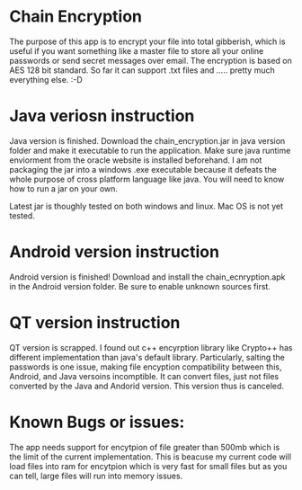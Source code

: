# Chain Encryption

The purpose of this app is to encrypt your file into total gibberish, which is useful if you want something like a master file to store all your online passwords or send secret messages over email. The encryption is based on AES 128 bit standard. So far it can support .txt files and ..... pretty much everything else. :-D 

# Java veriosn instruction

Java version is finished. Download the chain_encryption.jar in java version folder and make it executable to run the application. Make sure java runtime enviorment from the oracle website is installed beforehand. I am not packaging the jar into a windows .exe executable because it defeats the whole purpose of cross platform language like java. You will need to know how to run a jar on your own.

Latest jar is thoughly tested on both windows and linux. Mac OS is not yet tested.

# Android version instruction

Android version is finished! Download and install the chain_ecnryption.apk in the Android version folder. Be sure to enable unknown sources first. 

# QT version instruction

QT version is scrapped. I found out c++ encyrption library like Crypto++ has different implementation than java's default library. Particularly, salting the passwords is one issue, making file encyption compatibility between this, Android, and Java versoins incomptible. It can convert files, just not files converted by the Java and Andorid version. This version thus is canceled.

# Known Bugs or issues:

The app needs support for encytpion of file greater than 500mb which is the limit of the current implementation. This is beacuse my current code will load files into ram for encytpion which is very fast for small files but as you can tell, large files will run into memory issues.
